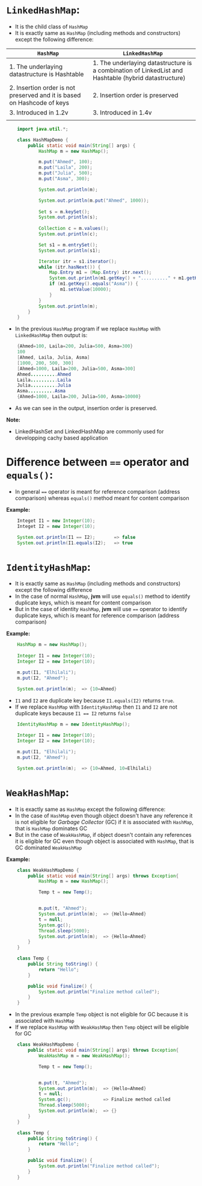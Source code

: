 # `LinkedHashMap`:
- It is the child class of `HashMap`
- It is exactly same as `HashMap` (including methods and constructors) except the following difference:

| `HashMap`   | `LinkedHashMap`    |
|--------------- | --------------- |
| 1. The underlaying datastructure is Hashtable  | 1. The underlaying datastructure is a combination of LinkedList and Hashtable (hybrid datastructure)  |
| 2. Insertion order is not preserved and it is based on Hashcode of keys   |  2. Insertion order is preserved |
| 3. Introduced in 1.2v  | 3. Introduced in 1.4v  |
|||

``` java
    import java.util.*;

    class HashMapDemo {
        public static void main(String[] args) {
            HashMap m = new HashMap();

            m.put("Ahmed", 100);
            m.put("Laila", 200);
            m.put("Julia", 500);
            m.put("Asma", 300);

            System.out.println(m);

            System.out.println(m.put("Ahmed", 1000));
            
            Set s = m.keySet();
            System.out.println(s);
            
            Collection c = m.values();
            System.out.println(c);

            Set s1 = m.entrySet();
            System.out.println(s1);

            Iterator itr = s1.iterator();
            while (itr.hasNext()) {
                Map.Entry m1 = (Map.Entry) itr.next();
                System.out.println(m1.getKey() + ".........." + m1.getKey());
                if (m1.getKey().equals("Asma")) {
                    m1.setValue(10000);
                }
            } 
            System.out.println(m);
        }
    }
```
- In the previous `HashMap` program if we replace `HashMap` with `LinkedHashMap` then output is: 
``` java
    {Ahmed=100, Laila=200, Julia=500, Asma=300}
    100
    [Ahmed, Laila, Julia, Asma]
    [1000, 200, 500, 300]
    [Ahmed=1000, Laila=200, Julia=500, Asma=300]
    Ahmed..........Ahmed
    Laila..........Laila
    Julia..........Julia
    Asma..........Asma
    {Ahmed=1000, Laila=200, Julia=500, Asma=10000}
```
- As we can see in the output, insertion order is preserved.

**Note:**

- LinkedHashSet and LinkedHashMap are commonly used for developping cachy based application

# Difference between `==` operator and `equals()`:
- In general `==` operator is meant for reference comparison (address comparison) whereas `equals()` method meant for content comparison

**Example:**
``` java
    Integet I1 = new Integer(10);
    Integet I2 = new Integer(10);

    System.out.println(I1 == I2);       => false
    System.out.println(I1.equals(I2);   => true
```
# `IdentityHashMap`: 
- It is exactly same as `HashMap` (including methods and constructors) except the following difference
- In the case of normal `HashMap`, **jvm** will use `equals()` method to identify duplicate keys, which is meant for content comparison
- But in the case of identity `HashMap`, **jvm** will use `==` operator to identify duplicate keys, which is meant for reference comparison (address comparison)


**Example:**
``` java
    HashMap m = new HashMap();
    
    Integer I1 = new Integer(10);
    Integer I2 = new Integer(10);

    m.put(I1, "Elhilali");
    m.put(I2, "Ahmed");

    System.out.println(m);  => {10=Ahmed}
```
- `I1` and `I2` are duplicate key because `I1.equals(I2)` returns `true`.
- If we replace `HashMap` with `IdentityHashMap` then `I1` and `I2` are not duplicate keys because `I1 == I2` returns `false`

``` java
    IdentityHashMap m = new IdentityHashMap();
    
    Integer I1 = new Integer(10);
    Integer I2 = new Integer(10);

    m.put(I1, "Elhilali");
    m.put(I2, "Ahmed");

    System.out.println(m);  => {10=Ahmed, 10=Elhilali}
```
# `WeakHashMap`: 
-  It is exactly same as `HashMap` except the following difference:
-  In the case of `HashMap` even though object doesn't have any reference it is not eligible for *Garbage Collector* (GC) if it is associated with `HashMap`, that is `HashMap` dominates GC
-  But in the case of `WeakHashMap`, if object doesn't contain any references it is eligible for GC even though object is associated with `HashMap`, that is GC dominated `WeakHashMap`

**Example:**
``` java
    class WeakHashMapDemo {
        public static void main(String[] args) throws Exception{
            HashMap m = new HashMap();

            Temp t = new Temp();


            m.put(t, "Ahmed");
            System.out.println(m);  => {Hello=Ahmed}
            t = null;
            System.gc();
            Thread.sleep(5000);
            System.out.println(m);  => {Hello=Ahmed}
        }
    }

    class Temp {
        public String toString() {
            return "Hello";
        }

        public void finalize() {
            System.out.println("Finalize method called");
        }
    }
```
- In the previous example `Temp` object is not eligible for GC because it is associated with `HashMap`
- If we replace `HashMap` with `WeakHashMap` then `Temp` object will be eligible for GC
``` java
    class WeakHashMapDemo {
        public static void main(String[] args) throws Exception{
            WeakHashMap m = new WeakHashMap();

            Temp t = new Temp();


            m.put(t, "Ahmed");
            System.out.println(m);  => {Hello=Ahmed}
            t = null;
            System.gc();            => Finalize method called
            Thread.sleep(5000);
            System.out.println(m);  => {}
        }
    }

    class Temp {
        public String toString() {
            return "Hello";
        }

        public void finalize() {
            System.out.println("Finalize method called");
        }
    }
```